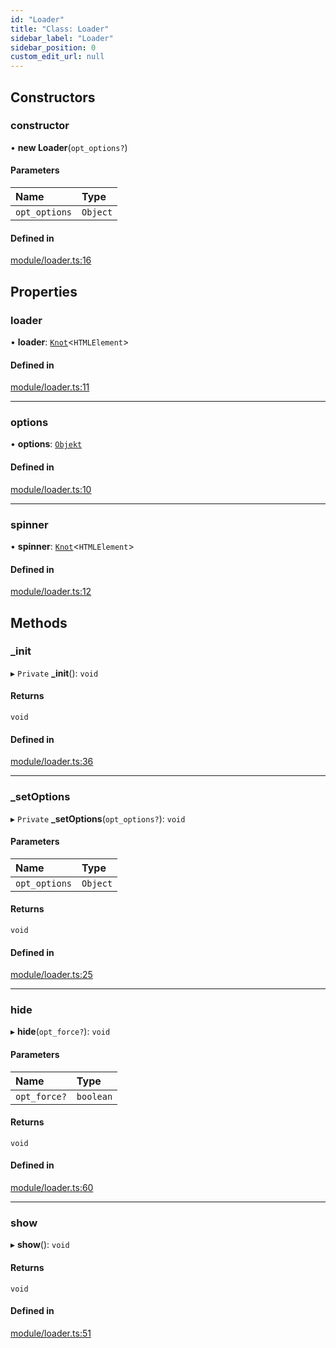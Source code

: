```yaml
---
id: "Loader"
title: "Class: Loader"
sidebar_label: "Loader"
sidebar_position: 0
custom_edit_url: null
---
```


## Constructors

### constructor

• **new Loader**(`opt_options?`)

#### Parameters

| Name | Type |
| :------ | :------ |
| `opt_options` | `Object` |

#### Defined in

[module/loader.ts:16](https://github.com/siposdani87/sui-js/blob/b0b5d62/src/module/loader.ts#L16)

## Properties

### loader

• **loader**: [`Knot`](Knot.md)<`HTMLElement`\>

#### Defined in

[module/loader.ts:11](https://github.com/siposdani87/sui-js/blob/b0b5d62/src/module/loader.ts#L11)

___

### options

• **options**: [`Objekt`](Objekt.md)

#### Defined in

[module/loader.ts:10](https://github.com/siposdani87/sui-js/blob/b0b5d62/src/module/loader.ts#L10)

___

### spinner

• **spinner**: [`Knot`](Knot.md)<`HTMLElement`\>

#### Defined in

[module/loader.ts:12](https://github.com/siposdani87/sui-js/blob/b0b5d62/src/module/loader.ts#L12)

## Methods

### \_init

▸ `Private` **_init**(): `void`

#### Returns

`void`

#### Defined in

[module/loader.ts:36](https://github.com/siposdani87/sui-js/blob/b0b5d62/src/module/loader.ts#L36)

___

### \_setOptions

▸ `Private` **_setOptions**(`opt_options?`): `void`

#### Parameters

| Name | Type |
| :------ | :------ |
| `opt_options` | `Object` |

#### Returns

`void`

#### Defined in

[module/loader.ts:25](https://github.com/siposdani87/sui-js/blob/b0b5d62/src/module/loader.ts#L25)

___

### hide

▸ **hide**(`opt_force?`): `void`

#### Parameters

| Name | Type |
| :------ | :------ |
| `opt_force?` | `boolean` |

#### Returns

`void`

#### Defined in

[module/loader.ts:60](https://github.com/siposdani87/sui-js/blob/b0b5d62/src/module/loader.ts#L60)

___

### show

▸ **show**(): `void`

#### Returns

`void`

#### Defined in

[module/loader.ts:51](https://github.com/siposdani87/sui-js/blob/b0b5d62/src/module/loader.ts#L51)

